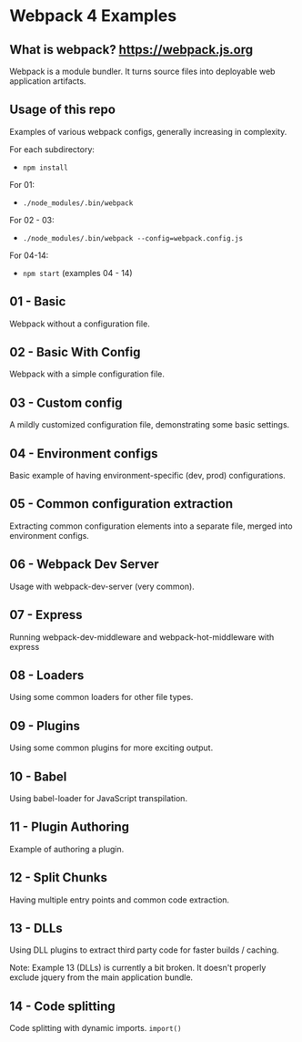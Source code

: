 # Webpack 4 Examples

## What is webpack? https://webpack.js.org

Webpack is a module bundler.  It turns source files into deployable web application artifacts.

## Usage of this repo

Examples of various webpack configs, generally increasing in complexity.

For each subdirectory:

- `npm install`

For 01:

- `./node_modules/.bin/webpack`

For 02 - 03:
- `./node_modules/.bin/webpack --config=webpack.config.js`

For 04-14: 

- `npm start` (examples 04 - 14)

## 01 - Basic

Webpack without a configuration file.

## 02 - Basic With Config

Webpack with a simple configuration file.

## 03 - Custom config

A mildly customized configuration file, demonstrating some basic settings.

## 04 - Environment configs

Basic example of having environment-specific (dev, prod) configurations.

## 05 - Common configuration extraction

Extracting common configuration elements into a separate file, merged into environment configs.

## 06 - Webpack Dev Server

Usage with webpack-dev-server (very common).

## 07 - Express

Running webpack-dev-middleware and webpack-hot-middleware with express

## 08 - Loaders

Using some common loaders for other file types.

## 09 - Plugins

Using some common plugins for more exciting output.

## 10 - Babel

Using babel-loader for JavaScript transpilation.

## 11 - Plugin Authoring

Example of authoring a plugin.

## 12 - Split Chunks

Having multiple entry points and common code extraction.

## 13 - DLLs

Using DLL plugins to extract third party code for faster builds / caching.

Note: Example 13 (DLLs) is currently a bit broken.  It doesn't properly exclude jquery from the main application bundle. 

## 14 - Code splitting

Code splitting with dynamic imports. `import()`


